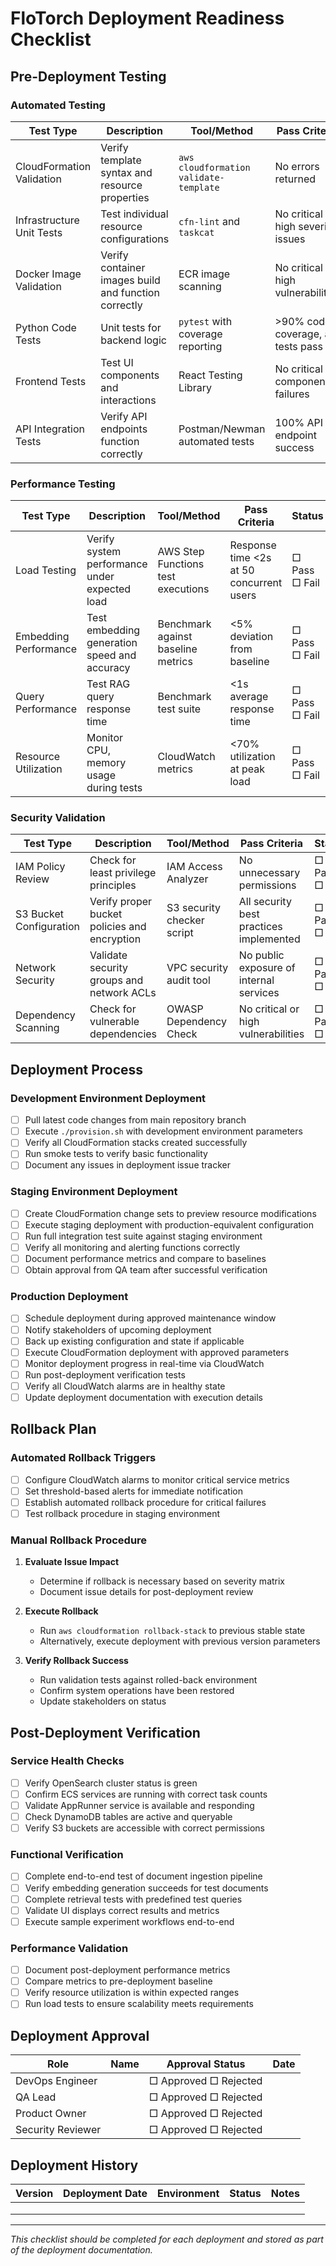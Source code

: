 # FloTorch Deployment Readiness Checklist

## Pre-Deployment Testing

### Automated Testing

| Test Type | Description | Tool/Method | Pass Criteria | Status |
|----------|-------------|------------|--------------|--------|
| CloudFormation Validation | Verify template syntax and resource properties | `aws cloudformation validate-template` | No errors returned | □ Pass □ Fail |
| Infrastructure Unit Tests | Test individual resource configurations | `cfn-lint` and `taskcat` | No critical or high severity issues | □ Pass □ Fail |
| Docker Image Validation | Verify container images build and function correctly | ECR image scanning | No critical or high vulnerabilities | □ Pass □ Fail |
| Python Code Tests | Unit tests for backend logic | `pytest` with coverage reporting | >90% code coverage, all tests pass | □ Pass □ Fail |
| Frontend Tests | Test UI components and interactions | React Testing Library | No critical component failures | □ Pass □ Fail |
| API Integration Tests | Verify API endpoints function correctly | Postman/Newman automated tests | 100% API endpoint success | □ Pass □ Fail |

### Performance Testing

| Test Type | Description | Tool/Method | Pass Criteria | Status |
|----------|-------------|------------|--------------|--------|
| Load Testing | Verify system performance under expected load | AWS Step Functions test executions | Response time <2s at 50 concurrent users | □ Pass □ Fail |
| Embedding Performance | Test embedding generation speed and accuracy | Benchmark against baseline metrics | <5% deviation from baseline | □ Pass □ Fail |
| Query Performance | Test RAG query response time | Benchmark test suite | <1s average response time | □ Pass □ Fail |
| Resource Utilization | Monitor CPU, memory usage during tests | CloudWatch metrics | <70% utilization at peak load | □ Pass □ Fail |

### Security Validation

| Test Type | Description | Tool/Method | Pass Criteria | Status |
|----------|-------------|------------|--------------|--------|
| IAM Policy Review | Check for least privilege principles | IAM Access Analyzer | No unnecessary permissions | □ Pass □ Fail |
| S3 Bucket Configuration | Verify proper bucket policies and encryption | S3 security checker script | All security best practices implemented | □ Pass □ Fail |
| Network Security | Validate security groups and network ACLs | VPC security audit tool | No public exposure of internal services | □ Pass □ Fail |
| Dependency Scanning | Check for vulnerable dependencies | OWASP Dependency Check | No critical or high vulnerabilities | □ Pass □ Fail |

## Deployment Process

### Development Environment Deployment

- [ ] Pull latest code changes from main repository branch
- [ ] Execute `./provision.sh` with development environment parameters
- [ ] Verify all CloudFormation stacks created successfully
- [ ] Run smoke tests to verify basic functionality
- [ ] Document any issues in deployment issue tracker

### Staging Environment Deployment

- [ ] Create CloudFormation change sets to preview resource modifications
- [ ] Execute staging deployment with production-equivalent configuration
- [ ] Run full integration test suite against staging environment
- [ ] Verify all monitoring and alerting functions correctly
- [ ] Document performance metrics and compare to baselines
- [ ] Obtain approval from QA team after successful verification

### Production Deployment

- [ ] Schedule deployment during approved maintenance window
- [ ] Notify stakeholders of upcoming deployment
- [ ] Back up existing configuration and state if applicable
- [ ] Execute CloudFormation deployment with approved parameters
- [ ] Monitor deployment progress in real-time via CloudWatch
- [ ] Run post-deployment verification tests
- [ ] Verify all CloudWatch alarms are in healthy state
- [ ] Update deployment documentation with execution details

## Rollback Plan

### Automated Rollback Triggers

- [ ] Configure CloudWatch alarms to monitor critical service metrics
- [ ] Set threshold-based alerts for immediate notification
- [ ] Establish automated rollback procedure for critical failures
- [ ] Test rollback procedure in staging environment

### Manual Rollback Procedure

1. **Evaluate Issue Impact**
   - Determine if rollback is necessary based on severity matrix
   - Document issue details for post-deployment review

2. **Execute Rollback**
   - Run `aws cloudformation rollback-stack` to previous stable state
   - Alternatively, execute deployment with previous version parameters

3. **Verify Rollback Success**
   - Run validation tests against rolled-back environment
   - Confirm system operations have been restored
   - Update stakeholders on status

## Post-Deployment Verification

### Service Health Checks

- [ ] Verify OpenSearch cluster status is green
- [ ] Confirm ECS services are running with correct task counts
- [ ] Validate AppRunner service is available and responding
- [ ] Check DynamoDB tables are active and queryable
- [ ] Verify S3 buckets are accessible with correct permissions

### Functional Verification

- [ ] Complete end-to-end test of document ingestion pipeline
- [ ] Verify embedding generation succeeds for test documents
- [ ] Complete retrieval tests with predefined test queries
- [ ] Validate UI displays correct results and metrics
- [ ] Execute sample experiment workflows end-to-end

### Performance Validation

- [ ] Document post-deployment performance metrics
- [ ] Compare metrics to pre-deployment baseline
- [ ] Verify resource utilization is within expected ranges
- [ ] Run load tests to ensure scalability meets requirements

## Deployment Approval

| Role | Name | Approval Status | Date |
|------|------|----------------|------|
| DevOps Engineer | | □ Approved □ Rejected | |
| QA Lead | | □ Approved □ Rejected | |
| Product Owner | | □ Approved □ Rejected | |
| Security Reviewer | | □ Approved □ Rejected | |

## Deployment History

| Version | Deployment Date | Environment | Status | Notes |
|---------|----------------|-------------|--------|-------|
| | | | | |
| | | | | |
| | | | | |

---

*This checklist should be completed for each deployment and stored as part of the deployment documentation.*
